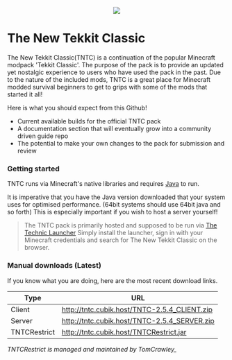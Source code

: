 <p align="center">
  <img src="https://vgy.me/wDa5Zp.png">
</p>

# The New Tekkit Classic

The New Tekkit Classic(TNTC) is a continuation of the popular Minecraft modpack 'Tekkit Classic'. The purpose of the pack is to provide an updated yet nostalgic experience to users who have used the pack in the past.
Due to the nature of the included mods, TNTC is a great place for Minecraft modded survival beginners to get to grips with some of the mods that started it all!

Here is what you should expect from this Github!
  - Current available builds for the official TNTC pack 
  - A documentation section that will eventually grow into a community driven guide repo
  - The potential to make your own changes to the pack for submission and review
### Getting started

TNTC runs via Minecraft's native libraries and requires [Java](https://java.com/en/download/) to run.

It is imperative that you have the Java version downloaded that your system uses for optimised performance. (64bit systems should use 64bit java and so forth) This is especially important if you wish to host a server yourself!
>The TNTC pack is primarily hosted and supposed to be run via [The Technic Launcher](https://www.technicpack.net/download)
>Simply install the launcher, sign in with your Minecraft credentials and search for The New Tekkit Classic on the browser.

### Manual downloads (Latest)
If you know what you are doing, here are the most recent download links.

| Type | URL |
| ------ | ------ |
| Client | http://tntc.cubik.host/TNTC-2.5.4_CLIENT.zip |
| Server | http://tntc.cubik.host/TNTC-2.5.4_SERVER.zip |
| TNTCRestrict | http://tntc.cubik.host/TNTCRestrict.jar |
*TNTCRestrict is managed and maintained by TomCrawley_*
